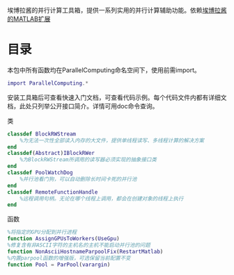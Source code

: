 埃博拉酱的并行计算工具箱，提供一系列实用的并行计算辅助功能。依赖[埃博拉酱的MATLAB扩展](https://ww2.mathworks.cn/matlabcentral/fileexchange/96344-matlab-extension)
# 目录
本包中所有函数均在ParallelComputing命名空间下，使用前需import。
```MATLAB
import ParallelComputing.*
```
安装工具箱后可查看快速入门文档，可查看代码示例。每个代码文件内都有详细文档，此处只列举公开接口简介。详情可用doc命令查询。

类
```MATLAB
classdef BlockRWStream
	%为无法一次性全部读入内存的大文件，提供单线程读写、多线程计算的解决方案
end
classdef(Abstract)IBlockRWer
	%为BlockRWStream所调用的读写器必须实现的抽象接口类
end
classdef PoolWatchDog
	%并行池看门狗，可以自动删除长时间卡死的并行池
end
classdef RemoteFunctionHandle
	%远程调用句柄。无论在哪个线程上调用，都会在创建对象的线程上执行
end
```
函数
```MATLAB
%将指定的GPU分配到并行进程
function AssignGPUsToWorkers(UseGpu)
%修复含有非ASCII字符的主机名的主机不能启动并行池的问题
function NonAsciiHostnameParpoolFix(RestartMatlab)
%内置parpool函数的增强版，可选保留当前配置不变
function Pool = ParPool(varargin)
```